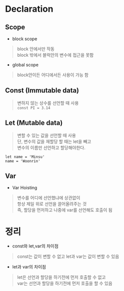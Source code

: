 # Declaration

## Scope
* block scope
> block 안에서만 작동  
  block 밖에서 블럭안의 변수에 접근을 못함

* global scope
> block안이든 어디에서든 사용이 가능 함

## Const (Immutable data)
> 변하지 않는 상수를 선언할 때 사용  
 `const PI = 3.14`

## Let (Mutable  data)
> 변할 수 있는 값을 선언할 때 사용  
  단, 변수의 값을 재할당 할 때는 let을 빼고  
  변수의 이름만 선언하고 할당해야한다.
```
let name = 'Minsu'
name = 'Woonrin'
```

## Var
* Var Hoisting
> 변수를 어디에 선언했냐에 상관없이  
  항상 제일 위로 선언을 끌어올려주는 것  
  즉, 할당을 먼저하고 나중에 var를 선언해도 호출이 됨

# 정리
* const와 let,var의 차이점
> const는 값이 변할 수 없고 let과 var는 값이 변할 수 있음

* let과 var의 차이점
> let은 선언과 할당을 하기전에 먼저 호출할 수 없고  
  var는 선언과 할당을 하기전에 먼저 호출을 할 수 있음

